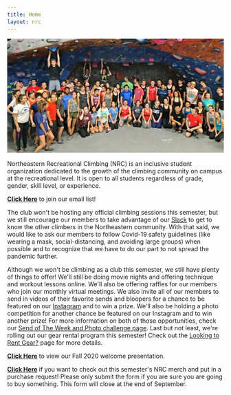 ```yaml
---
title: Home
layout: nrc
---
```

![The Northeastern Recreational Climbing club](/images/nrc.jpg)

Northeastern Recreational Climbing (NRC) is an inclusive student organization dedicated to the growth of the climbing community on campus at the recreational level. It is open to all students regardless of grade, gender, skill level, or experience.

[**Click Here**](http://eepurl.com/dLPYEA) to join our email list!

The club won't be hosting any official climbing sessions this semester, but we still encourage our members to take advantage of our [Slack](https://join.slack.com/t/nurecclimbing/shared_invite/enQtMjk1MDgxNzE5MjgzLTU1ZGIzZDIyZDM2NTY1YmJmZjQ4NTU3ZWM1NTdjNGVmNmRjN2EzNGY2YjhmODUxMTZhOTJhMjU1NGQ1MjY3ZjM) to get to know the other climbers in the Northeastern community. With that said, we would like to ask our members to follow Covid-19 safety guidelines (like wearing a mask, social-distancing, and avoiding large groups) when possible and to recognize that we have to do our part to not spread the pandemic further.

Although we won't be climbing as a club this semester, we still have plenty of things to offer! We'll still be doing movie nights and offering technique and workout lessons online. We'll also be offering raffles for our members who join our monthly virtual meetings. We also invite all of our members to send in videos of their favorite sends and bloopers for a chance to be featured on our [Instagram](https://www.instagram.com/nurecclimbing/) and to win a prize. We'll also be holding a photo competition for another chance be featured on our Instagram and to win another prize! For more information on both of those opportunities, check our [Send of The Week and Photo challenge page](https://northeasternclimbing.github.io/nrc/challenges/). Last but not least, we're rolling out our gear rental program this semester! Check out the [Looking to Rent Gear?](https://northeasternclimbing.github.io/nrc/gear_rental/) page for more details.

[**Click Here**](https://drive.google.com/file/d/1dA9a0_oCMd9FcoP-WjAm9Bqzk23Q7xAr/view?usp=sharing) to view our Fall 2020 welcome presentation.

[**Click Here**](https://forms.gle/3HYubxyaASi9YLNy5) if you want to check out this semester's NRC merch and put in a purchase request! Please only submit the form if you are sure you are going to buy something. This form will close at the end of September.